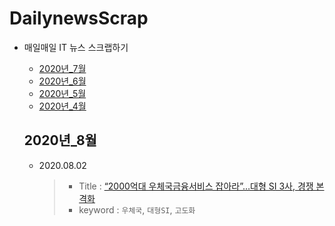 # DailynewsScrap

  - 매일매일 IT 뉴스 스크랩하기
    - [2020년_7월](https://github.com/wjdrhkd456/DailynewsScrap/blob/master/2020%EB%85%84_7%EC%9B%94.md)
    - [2020년_6월](https://github.com/wjdrhkd456/DailynewsScrap/blob/master/2020%EB%85%84_6%EC%9B%94.md)
    - [2020년_5월](https://github.com/wjdrhkd456/DailynewsScrap/blob/master/2020%EB%85%84_5%EC%9B%94.md)
    - [2020년_4월](https://github.com/wjdrhkd456/DailynewsScrap/blob/master/2020%EB%85%84_4%EC%9B%94.md)
   
    ## 2020년_8월
    
    - 2020.08.02
      >- Title : [“2000억대 우체국금융서비스 잡아라”…대형 SI 3사, 경쟁 본격화](http://www.bloter.net/archives/398848)
      >- keyword : `우체국`, `대형SI`, `고도화`
